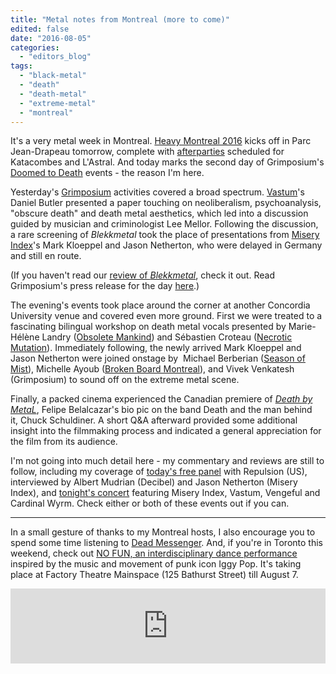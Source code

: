 ```yaml
---
title: "Metal notes from Montreal (more to come)"
edited: false
date: "2016-08-05"
categories:
  - "editors_blog"
tags:
  - "black-metal"
  - "death"
  - "death-metal"
  - "extreme-metal"
  - "montreal"
---
```


It's a very metal week in Montreal. [Heavy Montreal 2016](http://www.heavymontreal.com) kicks off in Parc Jean-Drapeau tomorrow, complete with [afterparties](http://www.heavymontreal.com/heavy-in-the-city/) scheduled for Katacombes and L'Astral. And today marks the second day of Grimposium's [Doomed to Death](http://grimposium.com/doomed-to-death/) events - the reason I'm here.

Yesterday's [Grimposium](http://grimposium.com) activities covered a broad spectrum. [Vastum](https://vastum.bandcamp.com/)'s Daniel Butler presented a paper touching on neoliberalism, psychoanalysis, "obscure death" and death metal aesthetics, which led into a discussion guided by musician and criminologist Lee Mellor. Following the discussion, a rare screening of _Blekkmetal_ took the place of presentations from [Misery Index](http://themiseryindex.tumblr.com/)'s Mark Kloeppel and Jason Netherton, who were delayed in Germany and still en route.

(If you haven't read our [review of _Blekkmetal_](https://hellbound.ca/2016/06/blekkmetal/), check it out. Read Grimposium's press release for the day [here](http://grimposium.com/doomed-to-death-academic/).)

The evening's events took place around the corner at another Concordia University venue and covered even more ground. First we were treated to a fascinating bilingual workshop on death metal vocals presented by Marie-Hélène Landry ([Obsolete Mankind](https://obsoletemankind.bandcamp.com/releases)) and Sébastien Croteau ([Necrotic Mutation](https://www.facebook.com/necroticmutation/home)). Immediately following, the newly arrived Mark Kloeppel and Jason Netherton were joined onstage by  Michael Berberian ([Season of Mist](http://www.season-of-mist.com/)), Michelle Ayoub ([Broken Board Montreal](https://www.facebook.com/brokenboardmtl/home)), and Vivek Venkatesh (Grimposium) to sound off on the extreme metal scene.

Finally, a packed cinema experienced the Canadian premiere of [_Death by MetaL_](https://www.facebook.com/deathbymetalmovie/), Felipe Belalcazar's bio pic on the band Death and the man behind it, Chuck Schuldiner. A short Q&A afterward provided some additional insight into the filmmaking process and indicated a general appreciation for the film from its audience.

I'm not going into much detail here - my commentary and reviews are still to follow, including my coverage of [today's free panel](http://grimposium.com/doomed-to-death/) with Repulsion (US), interviewed by Albert Mudrian (Decibel) and Jason Netherton (Misery Index), and [tonight's concert](https://www.facebook.com/events/1614372642187115/) featuring Misery Index, Vastum, Vengeful and Cardinal Wyrm. Check either or both of these events out if you can.

* * *

In a small gesture of thanks to my Montreal hosts, I also encourage you to spend some time listening to [Dead Messenger](https://deadmessenger.bandcamp.com/). And, if you're in Toronto this weekend, check out [NO FUN, an interdisciplinary dance performance](https://www.facebook.com/events/1560535730908512/?active_tab=highlights) inspired by the music and movement of punk icon Iggy Pop. It's taking place at Factory Theatre Mainspace (125 Bathurst Street) till August 7.

<iframe style="border: 0; width: 100%; height: 120px;" src="https://bandcamp.com/EmbeddedPlayer/album=331894558/size=large/bgcol=ffffff/linkcol=0687f5/tracklist=false/artwork=small/transparent=true/" width="300" height="150" seamless=""><a href="http://deadmessenger.bandcamp.com/album/owl-in-daylight">Owl In Daylight by Dead Messenger</a></iframe>
